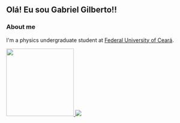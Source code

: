 ## Olá! Eu sou Gabriel Gilberto!!


### About me
I'm a physics undergraduate student at [Federal University of Ceará](http://ufc.br/).


<div>
  <a href="https://github.com/gabrieleight">
  <img height="180em" src="https://github-readme-stats.vercel.app/api?username=gabrieleight&show_icons=true&theme=dark&include_all_commits=true&count_private=true"/>
  <img src="https://github-readme-stats.vercel.app/api/top-langs/?username=gabrieleight&layout=compact&bg_color=ffffff&text_color=4D71C1&title_color=456EBF">
<div>
